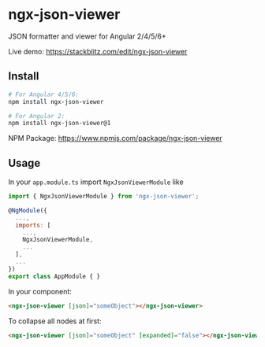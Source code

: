 # ngx-json-viewer

JSON formatter and viewer for Angular 2/4/5/6+

Live demo: https://stackblitz.com/edit/ngx-json-viewer

## Install
```bash
# For Angular 4/5/6:
npm install ngx-json-viewer

# For Angular 2:
npm install ngx-json-viewer@1
```
NPM Package: https://www.npmjs.com/package/ngx-json-viewer

## Usage

In your `app.module.ts` import `NgxJsonViewerModule` like
```js
import { NgxJsonViewerModule } from 'ngx-json-viewer';

@NgModule({
  ...,
  imports: [
    ...,
    NgxJsonViewerModule,
    ...
  ],
  ...
})
export class AppModule { }
```

In your component:
```html
<ngx-json-viewer [json]="someObject"></ngx-json-viewer>
```

To collapse all nodes at first:
```html
<ngx-json-viewer [json]="someObject" [expanded]="false"></ngx-json-viewer>
```
